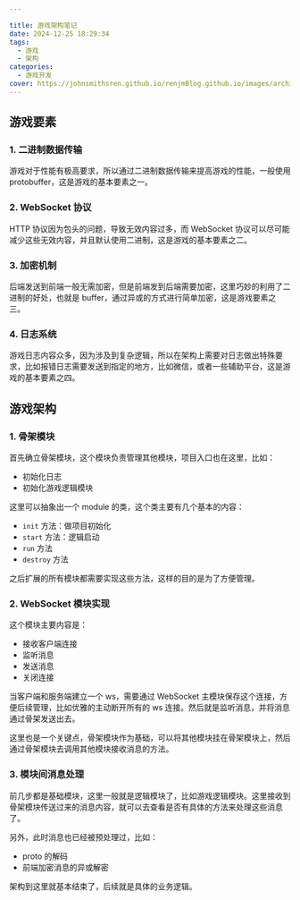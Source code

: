```yaml
---

title: 游戏架构笔记
date: 2024-12-25 18:29:34
tags:
  - 游戏
  - 架构
categories:
  - 游戏开发
cover: https://johnsmithsren.github.io/renjmBlog.github.io/images/architecture.png
---
```


## 游戏要素

### 1. 二进制数据传输
游戏对于性能有极高要求，所以通过二进制数据传输来提高游戏的性能，一般使用 protobuffer，这是游戏的基本要素之一。

### 2. WebSocket 协议
HTTP 协议因为包头的问题，导致无效内容过多，而 WebSocket 协议可以尽可能减少这些无效内容，并且默认使用二进制，这是游戏的基本要素之二。

### 3. 加密机制
后端发送到前端一般无需加密，但是前端发到后端需要加密，这里巧妙的利用了二进制的好处，也就是 buffer，通过异或的方式进行简单加密，这是游戏要素之三。

### 4. 日志系统
游戏日志内容众多，因为涉及到复杂逻辑，所以在架构上需要对日志做出特殊要求，比如报错日志需要发送到指定的地方，比如微信，或者一些辅助平台，这是游戏的基本要素之四。

## 游戏架构

### 1. 骨架模块
首先确立骨架模块，这个模块负责管理其他模块，项目入口也在这里，比如：
- 初始化日志
- 初始化游戏逻辑模块

这里可以抽象出一个 module 的类，这个类主要有几个基本的内容：
- `init` 方法：做项目初始化
- `start` 方法：逻辑启动
- `run` 方法
- `destroy` 方法

之后扩展的所有模块都需要实现这些方法，这样的目的是为了方便管理。

### 2. WebSocket 模块实现
这个模块主要内容是：
- 接收客户端连接
- 监听消息
- 发送消息
- 关闭连接

当客户端和服务端建立一个 ws，需要通过 WebSocket 主模块保存这个连接，方便后续管理，比如优雅的主动断开所有的 ws 连接。然后就是监听消息，并将消息通过骨架发送出去。

这里也是一个关键点，骨架模块作为基础，可以将其他模块挂在骨架模块上，然后通过骨架模块去调用其他模块接收消息的方法。

### 3. 模块间消息处理
前几步都是基础模块，这里一般就是逻辑模块了，比如游戏逻辑模块。这里接收到骨架模块传送过来的消息内容，就可以去查看是否有具体的方法来处理这些消息了。

另外，此时消息也已经被预处理过，比如：
- proto 的解码
- 前端加密消息的异或解密

架构到这里就基本结束了，后续就是具体的业务逻辑。